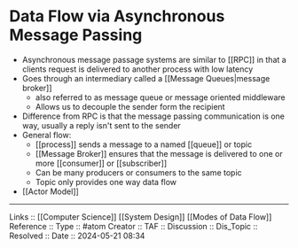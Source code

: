 # Data Flow via Asynchronous Message Passing

- Asynchronous message passage systems are similar to [[RPC]] in that a clients request is delivered to another process with low latency
- Goes through an intermediary called a [[Message Queues|message broker]]
	- also referred to as message queue or message oriented middleware
	- Allows us to decouple the sender form the recipient
- Difference from RPC is that the message passing communication is one way, usually a reply isn't sent to the sender
- General flow:
	- [[process]] sends a message to a named [[queue]] or topic
	- [[Message Broker]] ensures that the message is delivered to one or more [[consumer]] or [[subscriber]]
	- Can be many producers or consumers to the same topic
	- Topic only provides one way data flow
- [[Actor Model]]
---
Links :: [[Computer Science]] [[System Design]] [[Modes of Data Flow]]
Reference ::
Type :: #atom
Creator ::
TAF ::
Discussion ::
Dis_Topic :: 
Resolved ::
Date :: 2024-05-21 08:34
